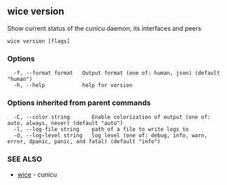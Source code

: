 ## wice version

Show current status of the cunicu daemon, its interfaces and peers

```
wice version [flags]
```

### Options

```
  -f, --format format   Output format (one of: human, json) (default "human")
  -h, --help            help for version
```

### Options inherited from parent commands

```
  -C, --color string       Enable colorization of output (one of: auto, always, never) (default "auto")
  -l, --log-file string    path of a file to write logs to
  -d, --log-level string   log level (one of: debug, info, warn, error, dpanic, panic, and fatal) (default "info")
```

### SEE ALSO

* [wice](wice.md)	 - cunicu

